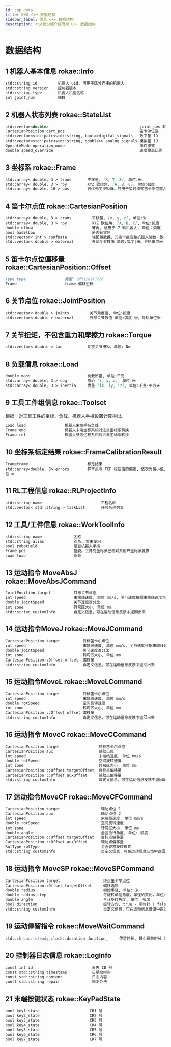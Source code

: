```yaml
---
id: cpp_data
title: 附录 C++ 数据结构
sidebar_label: 附录 C++ 数据结构
description: 本文档说明介绍附录 C++ 数据结构
---
```

# 数据结构

## 1 机器人基本信息 rokae::Info
```md
std::string id         机器人 uid, 可用于区分连接的机器人
std::string version    控制器版本
std::string type       机器人机型名称
int joint_num          轴数
```


## 2 机器人状态列表 rokae::StateList
```md
std::vector<double>                                        joint_pos 轴角
CartesianPosition cart_pos                                 笛卡尔位姿
std::vector<std::pair<std::string, bool>>digital_signals   数字量 IO
std::vector<std::pair<std::string, double>> analog_signals 模拟量 IO
OperateMode operation_mode                                 操作模式
double speed_override                                      速度覆盖比例
```

## 3 坐标系 rokae::Frame

```md
std::array< double, 3 > trans       平移量, [X, Y, Z], 单位:米
std::array< double, 3 > rpy         XYZ 欧拉角, [A, B, C], 单位:弧度
std::array< double, 16 > pos        行优先变换矩阵。只用于实时模式笛卡尔位置/阻抗控制。
```



## 4 笛卡尔点位 rokae::CartesianPosition

```md
std::array< double, 3 > trans         平移量, [x, y, z], 单位:米
std::array< double, 3 > rpy           XYZ 欧拉角, [A, B, C], 单位:弧度
double elbow                          臂角, 适用于 7 轴机器人, 单位：弧度
bool hasElbow                         是否有臂角
std::vector< int > confData           轴配置数据，元素个数应和机器人轴数一致
std::vector< double > external        外部关节数值 单位:弧度|米。导轨单位米
```


## 5 笛卡尔点位偏移量 rokae::CartesianPosition::Offset
```md
Type type                 类型: Offs/RelTool
Frame                     frame 偏移坐标
```

## 6 关节点位 rokae::JointPosition

```md
std::vector< double > joints         关节角度值, 单位:弧度
std::vector< double > external       外部关节数值 单位:弧度|米。导轨单位米
```

## 7 关节扭矩，不包含重力和摩擦力 rokae::Torque
```md
std::vector< double > tau           期望关节扭矩，单位: Nm
```

## 8 负载信息 rokae::Load

```md
double mass                         负载质量, 单位:千克
std::array< double, 3 > cog         质心 [x, y, z], 单位:米
std::array< double, 3 > inertia     惯量 [ix, iy, iz], 单位:千克·平方米
```

## 9 工具工件组信息 rokae::Toolset

根据一对工具工件的坐标、负载、机器人手持设置计算得出。
```md
Load load                 机器人末端手持负载
Frame end                 机器人末端坐标系相对法兰坐标系转换
Frame ref                 机器人参考坐标系相对世界坐标系转换
```


## 10 坐标系标定结果 rokae::FrameCalibrationResult

```md
Frameframe                          标定结果
std::array<double, 3> errors        样本点与 TCP 标定值的偏差, 依次为最小值,平均值,最大值, 单
位 m
```
## 11 RL工程信息 rokae::RLProjectInfo
```md
std::string name                          工程名称
std::vector< std::string > taskList       任务名称列表
```

## 12 工具/工件信息 rokae::WorkToollnfo
```md
std::string name              名称
std::string alias             别名, 暂未使用
bool robotHeld                是否机器人手持
Frame pos                     位姿。工件的坐标系已相对其用户坐标系变换
Load load                     负载
```

## 13 运动指令 MoveAbsJ rokae::MoveAbsJCommand
```md
JointPosition target          目标关节点位
int speed                     末端线速度, 单位 mm/s, 关节速度根据末端线速度大小划分几个区间，详见 setDefaultSpeed()
double jointSpeed             关节速度百分比
int zone                      转弯区大小, 单位 mm
std::string customInfo        自定义信息，可在运动信息反馈中返回出来
```

## 14 运动指令MoveJ rokae::MoveJCommand

```md
CartesianPosition target          目标笛卡尔点位
int speed                         末端线速度, 单位 mm/s, 关节速度根据末端线速度大小划分几个区间，详见 setDefaultSpeed()
double jointSpeed                 关节速度百分比
int zone                          转弯区大小, 单位 mm
CartesianPosition::Offset offset  偏移量
std::string customInfo            自定义信息，可在运动信息反馈中返回出来
```
## 15 运动指令MoveL rokae::MoveLCommand
```md
CartesianPosition target          目标笛卡尔点位
int speed                         末端线速度, 单位 mm/s
double rotSpeed                   空间旋转速度
int zone                          转弯区大小, 单位 mm
CartesianPosition ::Offset offset 偏移量
std::string customInfo            自定义信息，可在运动信息反馈中返回出来
```

## 16 运动指令 MoveC rokae::MoveCCommand
```md
CartesianPosition target                 目标笛卡尔点位
CartesianPosition aux                    辅助点位
int speed                                末端线速度, 单位 mm/s
double rotSpeed                          空间旋转速度
int zone                                 转弯区大小, 单位 mm
CartesianPosition ::Offset targetOffset  目标点偏移量
CartesianPosition ::Offset auxOffset     辅助点偏移量
std::string customInfo                   自定义信息，可在运动信息反馈中返回出来
```


## 17 运动指令MoveCF rokae::MoveCFCommand
```md
CartesianPosition target                  辅助点位 1
CartesianPosition aux                     辅助点位 2
int speed                                 末端线速度, 单位 mm/s
double rotSpeed                           空间旋转速度
int zone                                  转弯区大小, 单位 mm
double angle                              全圆执行角度, 单位: 弧度
CartesianPosition ::Offset targetOffset   目标点偏移量
CartesianPosition ::Offset auxOffset      辅助点偏移量
RotType rotType                           全圆姿态旋转模式
std::string customInfo                    自定义信息，可在运动信息反馈中返回出来
```
## 18 运动指令 MoveSP rokae::MoveSPCommand

```md
CartesianPosition target                   终点笛卡尔点位
CartesianPosition::Offset targetOffset     偏移选项
double radius                              初始半径, 单位: 米
double radius_step                         每旋转单位角度，半径的变化，单位: 米/弧度
double angle                               合计旋转角度, 单位: 弧度
bool direction                             旋转方向, true - 顺时针 | false - 逆时针
std::string customInfo                     自定义信息，可在运动信息反馈中返回出来
```


## 19 运动停留指令 rokae::MoveWaitCommand

```md
std::chrono::steady_clock::duration duration_     停留时长, 最小有效时长 1ms
```

## 20 控制器日志信息 rokae::Loglnfo

```md
const int id                          日志 ID 号
const std::string timestamp           日期及时间
const std::string content             日志内容
const std::string repair              修复办法
```

## 21 末端按键状态 rokae::KeyPadState

```md
bool key1_state                      CR1 号
bool key2_state                      CR2 号
bool key3_state                      CR3 号
bool key4_state                      CR4 号
bool key5_state                      CR5 号
bool key6_state                      CR6 号
bool key7_state                      CR7 号
```
